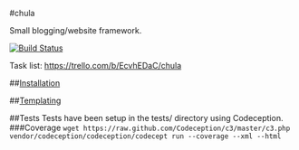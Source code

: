 #chula

Small blogging/website framework.

[![Build Status](https://travis-ci.org/stephcook22/chula.svg?branch=master)](http://travis-ci.org/stephcook22/chula)

Task list: https://trello.com/b/EcvhEDaC/chula

##[Installation](https://github.com/stephcook22/chula/wiki/Installation)


##[Templating](https://github.com/stephcook22/chula/wiki/Templating)

##Tests
Tests have been setup in the tests/ directory using Codeception.
###Coverage
`wget https://raw.github.com/Codeception/c3/master/c3.php`
`vendor/codeception/codeception/codecept run --coverage --xml --html`

